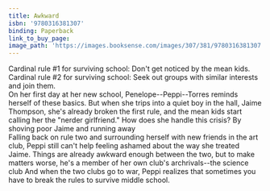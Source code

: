 ```yaml
---
title: Awkward
isbn: '9780316381307'
binding: Paperback
link_to_buy_page:
image_path: 'https://images.booksense.com/images/307/381/9780316381307.jpg'
---
```



Cardinal rule #1 for surviving school: Don't get noticed by the mean kids.
<br>Cardinal rule #2 for surviving school: Seek out groups with similar interests and join them.
<br>On her first day at her new school, Penelope--Peppi--Torres reminds herself of these basics. But when she trips into a quiet boy in the hall, Jaime Thompson, she's already broken the first rule, and the mean kids start calling her the "nerder girlfriend." How does she handle this crisis? By shoving poor Jaime and running away&nbsp;
<br>Falling back on rule two and surrounding herself with new friends in the art club, Peppi still can't help feeling ashamed about the way she treated Jaime. Things are already awkward enough between the two, but to make matters worse, he's a member of her own club's archrivals--the science club And when the two clubs go to war, Peppi realizes that sometimes you have to break the rules to survive middle school.